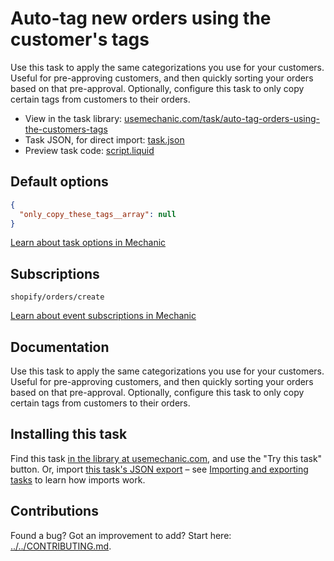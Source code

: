 # Auto-tag new orders using the customer's tags

Use this task to apply the same categorizations you use for your customers. Useful for pre-approving customers, and then quickly sorting your orders based on that pre-approval. Optionally, configure this task to only copy certain tags from customers to their orders.

* View in the task library: [usemechanic.com/task/auto-tag-orders-using-the-customers-tags](https://usemechanic.com/task/auto-tag-orders-using-the-customers-tags)
* Task JSON, for direct import: [task.json](../../tasks/auto-tag-orders-using-the-customers-tags.json)
* Preview task code: [script.liquid](./script.liquid)

## Default options

```json
{
  "only_copy_these_tags__array": null
}
```

[Learn about task options in Mechanic](https://docs.usemechanic.com/article/471-task-options)

## Subscriptions

```liquid
shopify/orders/create
```

[Learn about event subscriptions in Mechanic](https://docs.usemechanic.com/article/408-subscriptions)

## Documentation

Use this task to apply the same categorizations you use for your customers. Useful for pre-approving customers, and then quickly sorting your orders based on that pre-approval. Optionally, configure this task to only copy certain tags from customers to their orders.

## Installing this task

Find this task [in the library at usemechanic.com](https://usemechanic.com/task/auto-tag-orders-using-the-customers-tags), and use the "Try this task" button. Or, import [this task's JSON export](../../tasks/auto-tag-orders-using-the-customers-tags.json) – see [Importing and exporting tasks](https://docs.usemechanic.com/article/505-importing-and-exporting-tasks) to learn how imports work.

## Contributions

Found a bug? Got an improvement to add? Start here: [../../CONTRIBUTING.md](../../CONTRIBUTING.md).
